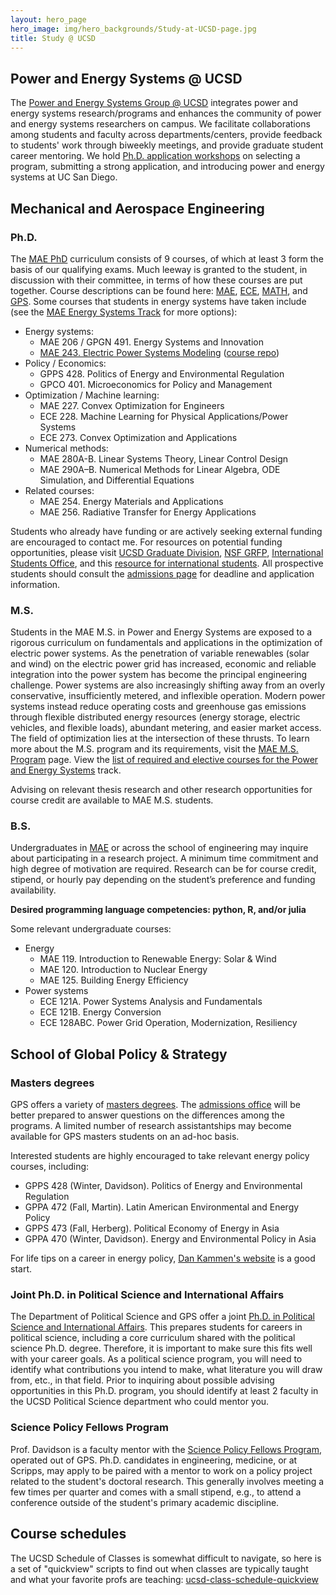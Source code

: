 ```yaml
---
layout: hero_page
hero_image: img/hero_backgrounds/Study-at-UCSD-page.jpg
title: Study @ UCSD
---
```



## Power and Energy Systems @ UCSD

The [Power and Energy Systems Group @ UCSD][ucsd-pes] integrates power and energy systems research/programs and enhances the community of power and energy systems researchers on campus. We facilitate collaborations among students and faculty across departments/centers, provide feedback to students' work through biweekly meetings, and provide graduate student career mentoring. We hold [Ph.D. application workshops][phd-workshop] on selecting a program, submitting a strong application, and introducing power and energy systems at UC San Diego.

## Mechanical and Aerospace Engineering

### Ph.D.

The [MAE PhD][mae-phd] curriculum consists of 9 courses, of which at least 3 form the basis of our qualifying exams. Much leeway is granted to the student, in discussion with their committee, in terms of how these courses are put together. Course descriptions can be found here: [MAE][mae], [ECE][ece], [MATH][math], and [GPS][gps]. Some courses that students in energy systems have taken include (see the [MAE Energy Systems Track][mae-energy-systems] for more options):
- Energy systems:
  - MAE 206 / GPGN 491. Energy Systems and Innovation
  - [MAE 243. Electric Power Systems Modeling](/2020-09-03-new-course-mae207-power-systems-modeling/) ([course repo](https://github.com/Power-Systems-Optimization-Course/power-systems-optimization))
- Policy / Economics:
  - GPPS 428. Politics of Energy and Environmental Regulation
  - GPCO 401. Microeconomics for Policy and Management
- Optimization / Machine learning:
	- MAE 227. Convex Optimization for Engineers
	- ECE 228. Machine Learning for Physical Applications/Power Systems
	- ECE 273. Convex Optimization and Applications
- Numerical methods:
	- MAE 280A-B. Linear Systems Theory, Linear Control Design
	- MAE 290A–B. Numerical Methods for Linear Algebra, ODE Simulation, and Differential Equations
- Related courses:
	- MAE 254. Energy Materials and Applications
	- MAE 256. Radiative Transfer for Energy Applications

Students who already have funding or are actively seeking external funding are encouraged to contact me. For resources on potential funding opportunities, please visit [UCSD Graduate Division][grad-funding], [NSF GRFP][nsf-grfp], [International Students Office][ispo-funding], and this [resource for international students][caltech-funding]. All prospective students should consult the [admissions page][mae-phd-admissions] for deadline and application information.

### M.S.

Students in the MAE M.S. in Power and Energy Systems are exposed to a rigorous curriculum on fundamentals and applications in the optimization of electric power systems. As the penetration of variable renewables (solar and wind) on the electric power grid has increased, economic and reliable integration into the power system has become the principal engineering challenge. Power systems are also increasingly shifting away from an overly conservative, insufficiently metered, and inflexible operation. Modern power systems instead reduce operating costs and greenhouse gas emissions through flexible distributed energy resources (energy storage, electric vehicles, and flexible loads), abundant metering, and easier market access. The field of optimization lies at the intersection of these thrusts. To learn more about the M.S. program and its requirements, visit the [MAE M.S. Program][mae-ms] page. View the [list of required and elective courses for the Power and Energy Systems][ms-power-energy-track] track.

Advising on relevant thesis research and other research opportunities for course credit are available to MAE M.S. students.

### B.S.

Undergraduates in [MAE][mae-bs] or across the school of engineering may inquire about participating in a research project. A minimum time commitment and high degree of motivation are required. Research can be for course credit, stipend, or hourly pay depending on the student’s preference and funding availability.

**Desired programming language competencies: python, R, and/or julia**

Some relevant undergraduate courses:
- Energy
	- MAE 119. Introduction to Renewable Energy: Solar & Wind
	- MAE 120. Introduction to Nuclear Energy
	- MAE 125. Building Energy Efficiency
- Power systems
  - ECE 121A. Power Systems Analysis and Fundamentals
  - ECE 121B. Energy Conversion
  - ECE 128ABC. Power Grid Operation, Modernization, Resiliency

## School of Global Policy & Strategy

### Masters degrees

GPS offers a variety of [masters degrees][gps-masters]. The [admissions office][gps-admissions] will be better prepared to answer questions on the differences among the programs. A limited number of research assistantships may become available for GPS masters students on an ad-hoc basis.

Interested students are highly encouraged to take relevant energy policy courses, including:
- GPPS 428 (Winter, Davidson). Politics of Energy and Environmental Regulation
- GPPA 472 (Fall, Martin). Latin American Environmental and Energy Policy
- GPPS 473 (Fall, Herberg). Political Economy of Energy in Asia
- GPPA 470 (Winter, Davidson). Energy and Environmental Policy in Asia

For life tips on a career in energy policy, [Dan Kammen's website][kammen] is a good start.

### Joint Ph.D. in Political Science and International Affairs

The Department of Political Science and GPS offer a joint [Ph.D. in Political Science and International Affairs][gps-phd]. This prepares students for careers in political science, including a core curriculum shared with the political science Ph.D. degree. Therefore, it is important to make sure this fits well with your career goals. As a political science program, you will need to identify what contributions you intend to make, what literature you will draw from, etc., in that field. Prior to inquiring about possible advising opportunities in this Ph.D. program, you should identify at least 2 faculty in the UCSD Political Science department who could mentor you.

### Science Policy Fellows Program

Prof. Davidson is a faculty mentor with the [Science Policy Fellows Program][science-policy], operated out of GPS. Ph.D. candidates in engineering, medicine, or at Scripps, may apply to be paired with a mentor to work on a policy project related to the student's doctoral research. This generally involves meeting a few times per quarter and comes with a small stipend, e.g., to attend a conference outside of the student's primary academic discipline.

## Course schedules

The UCSD Schedule of Classes is somewhat difficult to navigate, so here is a set of "quickview" scripts to find out when classes are typically taught and what your favorite profs are teaching: [ucsd-class-schedule-quickview][git-quickview]

[mae]: http://www.ucsd.edu/catalog/courses/MAE.html
[ece]: http://www.ucsd.edu/catalog/courses/ECE.html
[math]: https://www.ucsd.edu/catalog/courses/MATH.html
[gps]: https://www.ucsd.edu/catalog/courses/GPS.html

[mae-phd]: http://maeweb.ucsd.edu/grad/phd
[mae-phd-admissions]: http://maeweb.ucsd.edu/grad/admissions
[mae-ms]: https://mae.ucsd.edu/grad/mae-master-science-program
[mae-bs]: http://maeweb.ucsd.edu/undergrad/programs
[mae-energy-systems]: https://power-energy.eng.ucsd.edu/mae-phd
[grad-funding]: http://grad.ucsd.edu/financial/fellowships/
[nsf-grfp]: https://www.nsfgrfp.org/
[ispo-funding]: https://ispo.ucsd.edu/advising/financial/scholarships-grants.html
[caltech-funding]: https://www.gradoffice.caltech.edu/financialsupport/ExternalInternational

[gps-masters]: http://gps.ucsd.edu/admissions/degrees-at-a-glance.html
[gps-admissions]: http://gps.ucsd.edu/admissions/contact-admission.html
[kammen]: http://kammen.berkeley.edu/advice.html
[gps-phd]: https://polisci.ucsd.edu/grad/prospective-students/interdisciplinary-phd-program/index.html
[ucsd-pes]: https://power-energy.eng.ucsd.edu/
[science-policy]: https://gps.ucsd.edu/faculty-research/research/science-policy-fellows.html
[git-quickview]: https://github.com/east-winds/ucsd-class-schedule-quickview
[ms-power-energy-track]: https://power-energy.eng.ucsd.edu/mae-ms
[phd-workshop]: https://power-energy.eng.ucsd.edu/resources#h.aon0no2jb76a
